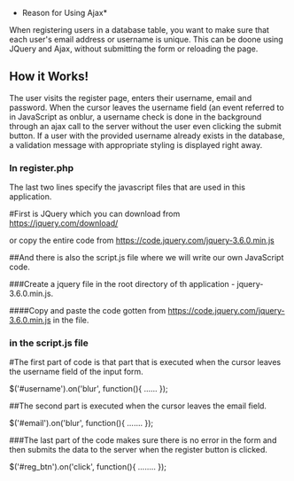 * Reason for Using Ajax*

When registering users in a database table, you want to make sure that each user's email address or username is unique.
This can be doone using JQuery and Ajax, without submitting the form or reloading the page.


## How it Works!

The user visits the register page, enters their username, email and password. When the cursor leaves the username field (an event referred to in JavaScript as onblur,  a username check is done in the background through an ajax call to the server without the user even clicking the submit button. If a user with the provided username already exists in the database, a validation message with appropriate styling is displayed right away.


### In register.php 

The last two lines specify the javascript files that are used in this application. 

#First is JQuery which you can download from 
     https://jquery.com/download/

or copy the entire code from
    https://code.jquery.com/jquery-3.6.0.min.js
       

##And there is also the script.js file where we will write our own JavaScript code. 

###Create a jquery file in the root directory of th application - jquery-3.6.0.min.js. 

####Copy and paste the code gotten from https://code.jquery.com/jquery-3.6.0.min.js in the file.


### in the script.js file

#The first part of code is that part that is executed when the cursor leaves the username field of the input form. 

$('#username').on('blur', function(){
    ......
});

##The second part is executed when the cursor leaves the email field.

$('#email').on('blur', function(){
    .......
});

###The last part of the code makes sure there is no error in the form and then submits the data to the server when the register button is clicked.

$('#reg_btn').on('click', function(){
    ........
});
